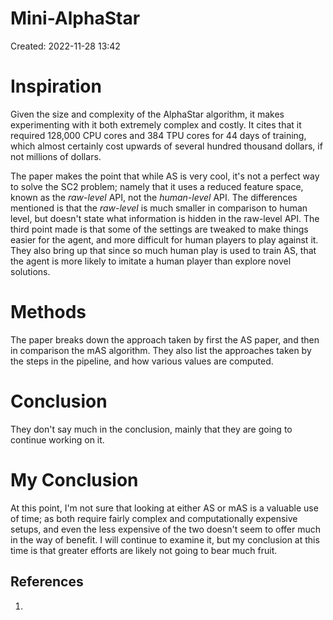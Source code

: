 # Mini-AlphaStar
Created: 2022-11-28 13:42

# Inspiration
Given the size and complexity of the AlphaStar algorithm, it makes experimenting with it both extremely complex and costly. It cites that it required 128,000 CPU cores and 384 TPU cores for 44 days of training, which almost certainly cost upwards of several hundred thousand dollars, if not millions of dollars.

The paper makes the point that while AS is very cool, it's not a perfect way to solve the SC2 problem; namely that it uses a reduced feature space, known as the *raw-level* API, not the *human-level* API. The differences mentioned is that the *raw-level* is much smaller in comparison to human level, but doesn't state what information is hidden in the raw-level API. The third point made is that some of the settings are tweaked to make things easier for the agent, and more difficult for human players to play against it. They also bring up that since so much human play is used to train AS, that the agent is more likely to imitate a human player than explore novel solutions.

# Methods
The paper breaks down the approach taken by first the AS paper, and then in comparison the mAS algorithm. They also list the approaches taken by the steps in the pipeline, and how various values are computed.

# Conclusion
They don't say much in the conclusion, mainly that they are going to continue working on it.

# My Conclusion
At this point, I'm not sure that looking at either AS or mAS is a valuable use of time; as both require fairly complex and computationally expensive setups, and even the less expensive of the two doesn't seem to offer much in the way of benefit. I will continue to examine it, but my conclusion at this time is that greater efforts are likely not going to bear much fruit.



## References
1. 